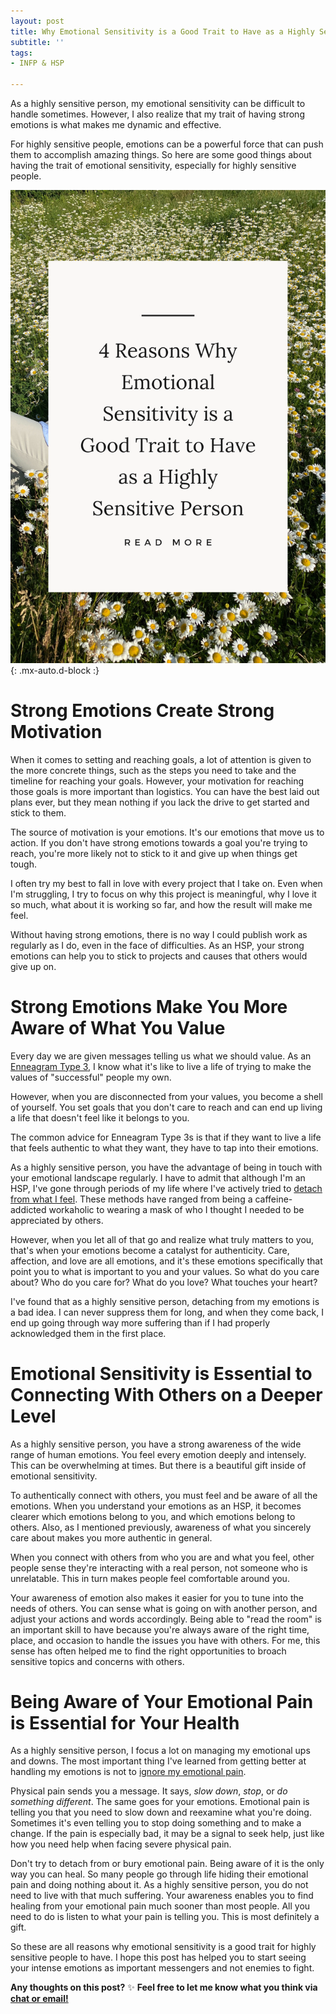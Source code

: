 ```yaml
---
layout: post
title: Why Emotional Sensitivity is a Good Trait to Have as a Highly Sensitive Person
subtitle: ''
tags:
- INFP & HSP

---
```

As a highly sensitive person, my emotional sensitivity can be difficult to handle sometimes. However, I also realize that my trait of having strong emotions is what makes me dynamic and effective.

For highly sensitive people, emotions can be a powerful force that can push them to accomplish amazing things. So here are some good things about having the trait of emotional sensitivity, especially for highly sensitive people.

![Traits of highly sensitive person, Highly sensitive person good traits, Highly sensitive person trait](/uploads/highly-sensitive-person-good-traits.png "Traits of Highly Sensitive person,  Highly sensitive person good traits"){: .mx-auto.d-block :}

# Strong Emotions Create Strong Motivation

When it comes to setting and reaching goals, a lot of attention is given to the more concrete things, such as the steps you need to take and the timeline for reaching your goals. However, your motivation for reaching those goals is more important than logistics. You can have the best laid out plans ever, but they mean nothing if you lack the drive to get started and stick to them.

The source of motivation is your emotions. It's our emotions that move us to action. If you don't have strong emotions towards a goal you're trying to reach, you're more likely not to stick to it and give up when things get tough.

I often try my best to fall in love with every project that I take on. Even when I'm struggling, I try to focus on why this project is meaningful, why I love it so much, what about it is working so far, and how the result will make me feel.

Without having strong emotions, there is no way I could publish work as regularly as I do, even in the face of difficulties. As an HSP, your strong emotions can help you to stick to projects and causes that others would give up on.

# Strong Emotions Make You More Aware of What You Value

Every day we are given messages telling us what we should value. As an [Enneagram Type 3](https://arcadiapage.com/2022-09-30-what-it-s-like-being-an-infp-enneagram-type-3/), I know what it's like to live a life of trying to make the values of "successful" people my own.

However, when you are disconnected from your values, you become a shell of yourself. You set goals that you don't care to reach and can end up living a life that doesn't feel like it belongs to you.

The common advice for Enneagram Type 3s is that if they want to live a life that feels authentic to what they want, they have to tap into their emotions.

As a highly sensitive person, you have the advantage of being in touch with your emotional landscape regularly. I have to admit that although I'm an HSP, I've gone through periods of my life where I've actively tried to [detach from what I feel](https://arcadiapage.com/2022-03-31-being-an-infp-doesn-t-mean-you-never-block-your-emotions/). These methods have ranged from being a caffeine-addicted workaholic to wearing a mask of who I thought I needed to be appreciated by others.

However, when you let all of that go and realize what truly matters to you, that's when your emotions become a catalyst for authenticity. Care, affection, and love are all emotions, and it's these emotions specifically that point you to what is important to you and your values. So what do you care about? Who do you care for? What do you love? What touches your heart?

I've found that as a highly sensitive person, detaching from my emotions is a bad idea. I can never suppress them for long, and when they come back, I end up going through way more suffering than if I had properly acknowledged them in the first place.

# Emotional Sensitivity is Essential to Connecting With Others on a Deeper Level

As a highly sensitive person, you have a strong awareness of the wide range of human emotions. You feel every emotion deeply and intensely. This can be overwhelming at times. But there is a beautiful gift inside of emotional sensitivity.

To authentically connect with others, you must feel and be aware of all the emotions. When you understand your emotions as an HSP, it becomes clearer which emotions belong to you, and which emotions belong to others. Also, as I mentioned previously, awareness of what you sincerely care about makes you more authentic in general.

When you connect with others from who you are and what you feel, other people sense they're interacting with a real person, not someone who is unrelatable. This in turn makes people feel comfortable around you.

Your awareness of emotion also makes it easier for you to tune into the needs of others. You can sense what is going on with another person, and adjust your actions and words accordingly. Being able to "read the room" is an important skill to have because you're always aware of the right time, place, and occasion to handle the issues you have with others. For me, this sense has often helped me to find the right opportunities to broach sensitive topics and concerns with others.

# Being Aware of Your Emotional Pain is Essential for Your Health

As a highly sensitive person, I focus a lot on managing my emotional ups and downs. The most important thing I've learned from getting better at handling my emotions is not to [ignore my emotional pain](https://arcadiapage.com/2022-05-30-the-power-of-transforming-pain-into-art-for-infps/).

Physical pain sends you a message. It says, _slow down_, _stop_, or _do something different_. The same goes for your emotions. Emotional pain is telling you that you need to slow down and reexamine what you're doing. Sometimes it's even telling you to stop doing something and to make a change. If the pain is especially bad, it may be a signal to seek help, just like how you need help when facing severe physical pain.

Don't try to detach from or bury emotional pain. Being aware of it is the only way you can heal. So many people go through life hiding their emotional pain and doing nothing about it. As a highly sensitive person, you do not need to live with that much suffering. Your awareness enables you to find healing from your emotional pain much sooner than most people. All you need to do is listen to what your pain is telling you. This is most definitely a gift.

So these are all reasons why emotional sensitivity is a good trait for highly sensitive people to have. I hope this post has helped you to start seeing your intense emotions as important messengers and not enemies to fight.

**Any thoughts on this post?** ✨ **Feel free to let me know what you think via** [**chat or email!**](https://arcadiapage.com/coffee/)